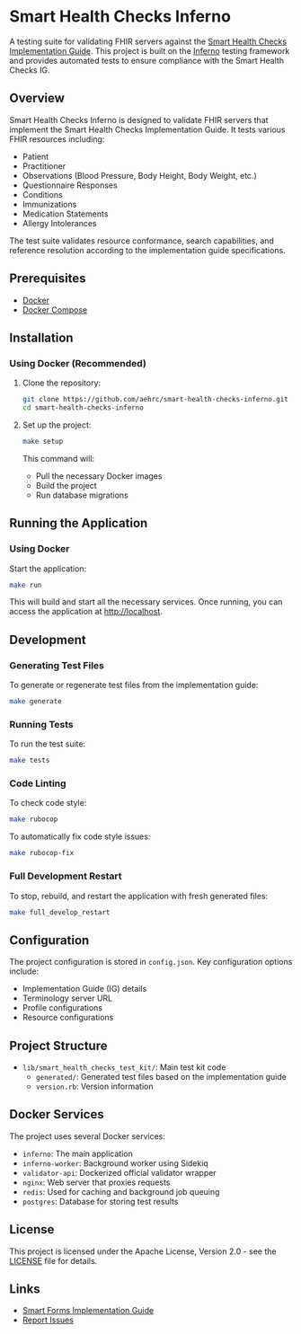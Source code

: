 # Smart Health Checks Inferno

A testing suite for validating FHIR servers against the [Smart Health Checks Implementation Guide](https://build.fhir.org/ig/aehrc/smart-forms-ig/index.html). This project is built on the [Inferno](https://inferno.healthit.gov/) testing framework and provides automated tests to ensure compliance with the Smart Health Checks IG.

## Overview

Smart Health Checks Inferno is designed to validate FHIR servers that implement the Smart Health Checks Implementation Guide. It tests various FHIR resources including:

- Patient
- Practitioner
- Observations (Blood Pressure, Body Height, Body Weight, etc.)
- Questionnaire Responses
- Conditions
- Immunizations
- Medication Statements
- Allergy Intolerances

The test suite validates resource conformance, search capabilities, and reference resolution according to the implementation guide specifications.

## Prerequisites

- [Docker](https://www.docker.com/get-started)
- [Docker Compose](https://docs.docker.com/compose/install/)

## Installation

### Using Docker (Recommended)

1. Clone the repository:
   ```bash
   git clone https://github.com/aehrc/smart-health-checks-inferno.git
   cd smart-health-checks-inferno
   ```

2. Set up the project:
   ```bash
   make setup
   ```

   This command will:
   - Pull the necessary Docker images
   - Build the project
   - Run database migrations

## Running the Application

### Using Docker

Start the application:
```bash
make run
```

This will build and start all the necessary services. Once running, you can access the application at [http://localhost](http://localhost).

## Development

### Generating Test Files

To generate or regenerate test files from the implementation guide:
```bash
make generate
```

### Running Tests

To run the test suite:
```bash
make tests
```

### Code Linting

To check code style:
```bash
make rubocop
```

To automatically fix code style issues:
```bash
make rubocop-fix
```

### Full Development Restart

To stop, rebuild, and restart the application with fresh generated files:
```bash
make full_develop_restart
```

## Configuration

The project configuration is stored in `config.json`. Key configuration options include:

- Implementation Guide (IG) details
- Terminology server URL
- Profile configurations
- Resource configurations

## Project Structure

- `lib/smart_health_checks_test_kit/`: Main test kit code
  - `generated/`: Generated test files based on the implementation guide
  - `version.rb`: Version information

## Docker Services

The project uses several Docker services:

- `inferno`: The main application
- `inferno-worker`: Background worker using Sidekiq
- `validator-api`: Dockerized official validator wrapper
- `nginx`: Web server that proxies requests
- `redis`: Used for caching and background job queuing
- `postgres`: Database for storing test results

## License

This project is licensed under the Apache License, Version 2.0 - see the [LICENSE](LICENSE) file for details.

## Links

- [Smart Forms Implementation Guide](https://build.fhir.org/ig/aehrc/smart-forms-ig/index.html)
- [Report Issues](https://github.com/hl7au/au-fhir-core-inferno/issues)
